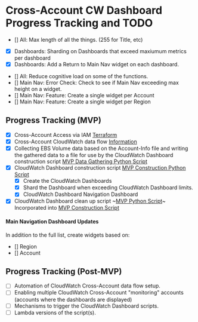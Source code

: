 # Cross-Account CW Dashboard Progress Tracking and TODO

- [] All: Max length of all the things. (255 for Title, etc)
- [x] Dashboards: Sharding on Dashboards that exceed maxiumum metrics per dashboard
- [x] Dashboards: Add a Return to Main Nav widget on each dashboard.
- [] All: Reduce cognitive load on some of the functions.
- [] Main Nav: Error Check: Check to see if Main Nav exceeding max height on a widget.
- [] Main Nav: Feature: Create a single widget per Account
- [] Main Nav: Feature: Create a single widget per Region

## Progress Tracking (MVP)

- [x] Cross-Account Access via IAM [Terraform](./cross-account-setup-data-gather-terraform/)
- [x] Cross-Account CloudWatch data flow [Information](./cross-account-setup-cloudwatch/cross-account-setup-cloudwatch.md)
- [x] Collecting EBS Volume data based on the Account-Info file and writing the gathered data to a file for use by the CloudWatch Dashboard construction script [MVP Data Gathering Python Script](./ebs-cw-dashboards-xacct-1-gather-data.py)
- [x] CloudWatch Dashboard construction script [MVP Construction Python Script](./ebs-cw-dashboards-xacct-2-construct.py)
  - [x] Create the CloudWatch Dashboards
  - [x] Shard the Dashboard when exceeding CloudWatch Dashboard limits.
  - [x] CloudWatch Dashboard Navigation Dashboard
- [x] CloudWatch Dashboard clean up script ~[MVP Python Script](./ebs-cw-dashboards-xacct-3-cleanup.py)~ Incorporated into [MVP Construction Script](./ebs-cw-dashboards-xacct-2-construct.py)

#### Main Navigation Dashboard Updates

In addition to the full list, create widgets based on:

- [] Region
- [] Account

## Progress Tracking (Post-MVP)

- [ ] Automation of CloudWatch Cross-Account data flow setup.
- [ ] Enabling multiple CloudWatch Cross-Account "monitoring" accounts (accounts where the dashboards are displayed)
- [ ] Mechanisms to trigger the CloudWatch Dashboard scripts.
- [ ] Lambda versions of the script(s).
